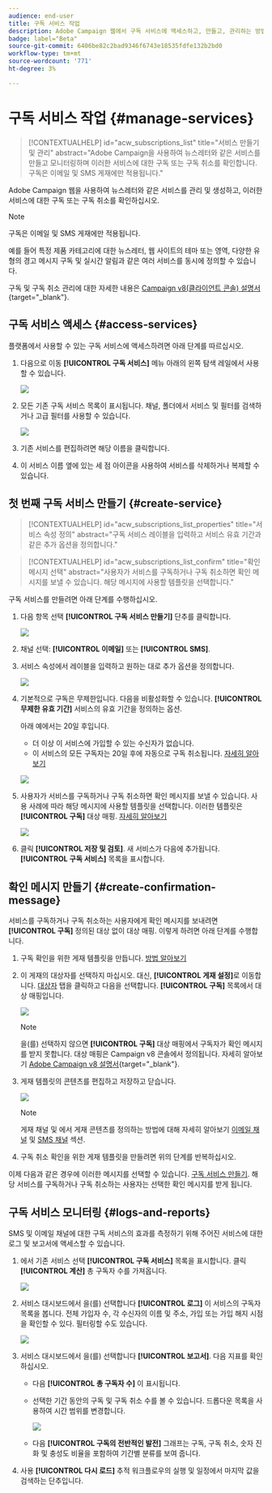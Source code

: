 ```yaml
---
audience: end-user
title: 구독 서비스 작업
description: Adobe Campaign 웹에서 구독 서비스에 액세스하고, 만들고, 관리하는 방법을 알아봅니다
badge: label="Beta"
source-git-commit: 6406be82c2bad9346f6743e18535fdfe132b2bd0
workflow-type: tm+mt
source-wordcount: '771'
ht-degree: 3%

---
```



# 구독 서비스 작업 {#manage-services}

>[!CONTEXTUALHELP]
>id="acw_subscriptions_list"
>title="서비스 만들기 및 관리"
>abstract="Adobe Campaign을 사용하여 뉴스레터와 같은 서비스를 만들고 모니터링하며 이러한 서비스에 대한 구독 또는 구독 취소를 확인합니다. 구독은 이메일 및 SMS 게재에만 적용됩니다."

Adobe Campaign 웹을 사용하여 뉴스레터와 같은 서비스를 관리 및 생성하고, 이러한 서비스에 대한 구독 또는 구독 취소를 확인하십시오.

>[!NOTE]
>
>구독은 이메일 및 SMS 게재에만 적용됩니다.

예를 들어 특정 제품 카테고리에 대한 뉴스레터, 웹 사이트의 테마 또는 영역, 다양한 유형의 경고 메시지 구독 및 실시간 알림과 같은 여러 서비스를 동시에 정의할 수 있습니다.

구독 및 구독 취소 관리에 대한 자세한 내용은 [Campaign v8(클라이언트 콘솔) 설명서](https://experienceleague.adobe.com/docs/campaign/campaign-v8/audience/subscriptions.html){target="_blank"}.

## 구독 서비스 액세스 {#access-services}

플랫폼에서 사용할 수 있는 구독 서비스에 액세스하려면 아래 단계를 따르십시오.

1. 다음으로 이동 **[!UICONTROL 구독 서비스]** 메뉴 아래의 왼쪽 탐색 레일에서 사용할 수 있습니다.

   ![](assets/service-list.png)

1. 모든 기존 구독 서비스 목록이 표시됩니다. 채널, 폴더에서 서비스 및 필터를 검색하거나 고급 필터를 사용할 수 있습니다.

   ![](assets/service-filters.png)

1. 기존 서비스를 편집하려면 해당 이름을 클릭합니다.

1. 이 서비스 이름 옆에 있는 세 점 아이콘을 사용하여 서비스를 삭제하거나 복제할 수 있습니다.<!--so all subscribers are unsuibscribed - need to mention?-->

## 첫 번째 구독 서비스 만들기 {#create-service}

>[!CONTEXTUALHELP]
>id="acw_subscriptions_list_properties"
>title="서비스 속성 정의"
>abstract="구독 서비스 레이블을 입력하고 서비스 유효 기간과 같은 추가 옵션을 정의합니다."

>[!CONTEXTUALHELP]
>id="acw_subscriptions_list_confirm"
>title="확인 메시지 선택"
>abstract="사용자가 서비스를 구독하거나 구독 취소하면 확인 메시지를 보낼 수 있습니다. 해당 메시지에 사용할 템플릿을 선택합니다."

구독 서비스를 만들려면 아래 단계를 수행하십시오.

1. 다음 항목 선택 **[!UICONTROL 구독 서비스 만들기]** 단추를 클릭합니다.

   ![](assets/service-create-button.png)

1. 채널 선택: **[!UICONTROL 이메일]** 또는 **[!UICONTROL SMS]**.

1. 서비스 속성에서 레이블을 입력하고 원하는 대로 추가 옵션을 정의합니다.

   ![](assets/service-create-properties.png)

1. 기본적으로 구독은 무제한입니다. 다음을 비활성화할 수 있습니다. **[!UICONTROL 무제한 유효 기간]** 서비스의 유효 기간을 정의하는 옵션.

   아래 예에서는 20일 후입니다.
   * 더 이상 이 서비스에 가입할 수 있는 수신자가 없습니다.
   * 이 서비스의 모든 구독자는 20일 후에 자동으로 구독 취소됩니다. [자세히 알아보기](#automatic-unsubscription)

   ![](assets/service-create-validity-period.png)

1. 사용자가 서비스를 구독하거나 구독 취소하면 확인 메시지를 보낼 수 있습니다. 사용 사례에 따라 해당 메시지에 사용할 템플릿을 선택합니다. 이러한 템플릿은 **[!UICONTROL 구독]** 대상 매핑. [자세히 알아보기](#create-confirmation-message)

   ![](assets/service-create-confirmation-msg.png)

1. 클릭 **[!UICONTROL 저장 및 검토]**. 새 서비스가 다음에 추가됩니다. **[!UICONTROL 구독 서비스]** 목록을 표시합니다.

## 확인 메시지 만들기 {#create-confirmation-message}

서비스를 구독하거나 구독 취소하는 사용자에게 확인 메시지를 보내려면 **[!UICONTROL 구독]** 정의된 대상 없이 대상 매핑. 이렇게 하려면 아래 단계를 수행합니다.

1. 구독 확인을 위한 게재 템플릿을 만듭니다. [방법 알아보기](../msg/delivery-template.md)

1. 이 게재의 대상자를 선택하지 마십시오. 대신, **[!UICONTROL 게재 설정]**&#x200B;로 이동합니다. [대상자](../advanced-settings/delivery-settings.md#audience) 탭을 클릭하고 다음을 선택합니다. **[!UICONTROL 구독]** 목록에서 대상 매핑입니다.

   ![](assets/service-confirmation-template-mapping.png)

   >[!NOTE]
   >
   >을(를) 선택하지 않으면  **[!UICONTROL 구독]** 대상 매핑에서 구독자가 확인 메시지를 받지 못합니다. 대상 매핑은 Campaign v8 콘솔에서 정의됩니다. 자세히 알아보기 [Adobe Campaign v8 설명서](https://experienceleague.adobe.com/docs/campaign/campaign-v8/audience/add-profiles/target-mappings.html){target="_blank"}.

1. 게재 템플릿의 콘텐츠를 편집하고 저장하고 닫습니다.

   ![](assets/service-confirmation-template.png)

   >[!NOTE]
   >
   >게재 채널 및 에서 게재 콘텐츠를 정의하는 방법에 대해 자세히 알아보기 [이메일 채널](../email/create-email.md) 및 [SMS 채널](../sms/create-sms.md) 섹션.

1. 구독 취소 확인을 위한 게재 템플릿을 만들려면 위의 단계를 반복하십시오.

이제 다음과 같은 경우에 이러한 메시지를 선택할 수 있습니다. [구독 서비스 만들기](#create-service). 해당 서비스를 구독하거나 구독 취소하는 사용자는 선택한 확인 메시지를 받게 됩니다.

## 구독 서비스 모니터링 {#logs-and-reports}

SMS 및 이메일 채널에 대한 구독 서비스의 효과를 측정하기 위해 주어진 서비스에 대한 로그 및 보고서에 액세스할 수 있습니다.

1. 에서 기존 서비스 선택 **[!UICONTROL 구독 서비스]** 목록을 표시합니다. 클릭 **[!UICONTROL 계산]** 총 구독자 수를 가져옵니다.

   ![](assets/service-logs-reports-buttons.png)

1. 서비스 대시보드에서 을(를) 선택합니다 **[!UICONTROL 로그]** 이 서비스의 구독자 목록을 봅니다. 전체 가입자 수, 각 수신자의 이름 및 주소, 가입 또는 가입 해지 시점을 확인할 수 있다. 필터링할 수도 있습니다.

   ![](assets/service-logs.png)

1. 서비스 대시보드에서 을(를) 선택합니다 **[!UICONTROL 보고서]**. 다음 지표를 확인하십시오.

   * 다음 **[!UICONTROL 총 구독자 수]** 이 표시됩니다.

   * 선택한 기간 동안의 구독 및 구독 취소 수를 볼 수 있습니다. 드롭다운 목록을 사용하여 시간 범위를 변경합니다.

     ![](assets/service-reports.png)

   * 다음 **[!UICONTROL 구독의 전반적인 발전]** 그래프는 구독, 구독 취소, 숫자 진화 및 충성도 비율을 포함하여 기간별 분류를 보여 줍니다.<!--what is Registered?-->

1. 사용 **[!UICONTROL 다시 로드]** 추적 워크플로우의 실행 및 일정에서 마지막 값을 검색하는 단추입니다.








